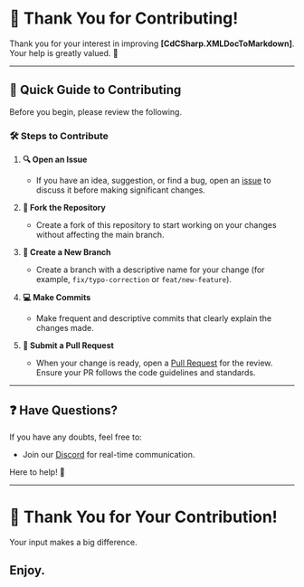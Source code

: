# 🎉 Thank You for Contributing!

Thank you for your interest in improving **[CdCSharp.XMLDocToMarkdown]**. Your help is greatly valued. 🙌

---

## 📖 Quick Guide to Contributing

Before you begin, please review the following.

### 🛠️ Steps to Contribute

1. **🔍 Open an Issue**
   - If you have an idea, suggestion, or find a bug, open an [issue](https://github.com/smaicas/CdCSharp.Tools.XMLDocToMarkdown/issues) to discuss it before making significant changes.

2. **🍴 Fork the Repository**
   - Create a fork of this repository to start working on your changes without affecting the main branch.

3. **🌿 Create a New Branch**
   - Create a branch with a descriptive name for your change (for example, `fix/typo-correction` or `feat/new-feature`).

4. **💻 Make Commits**
   - Make frequent and descriptive commits that clearly explain the changes made.

5. **🔀 Submit a Pull Request**
   - When your change is ready, open a [Pull Request](https://github.com/smaicas/CdCSharp.Tools.XMLDocToMarkdown/pulls) for the review. Ensure your PR follows the code guidelines and standards.

---

## ❓ Have Questions?

If you have any doubts, feel free to:
- Join our [Discord](https://discord.gg/nX6dBtEh) for real-time communication.

Here to help! 💬

---

# 🚀 Thank You for Your Contribution!

Your input makes a big difference. 

## Enjoy.